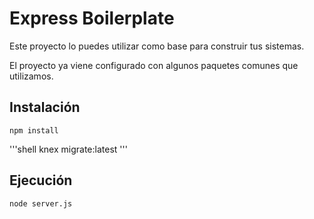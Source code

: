 # Express Boilerplate

Este proyecto lo puedes utilizar como base para construir tus sistemas.

El proyecto ya viene configurado con algunos paquetes comunes que utilizamos.

## Instalación

```shell
npm install
```

'''shell
knex migrate:latest
'''

## Ejecución
```
node server.js
```
